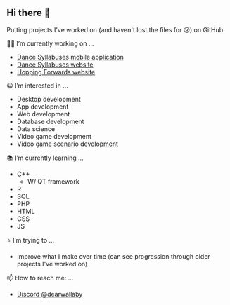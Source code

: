 ## Hi there 👋

Putting projects I've worked on (and haven't lost the files for 😢) on GitHub

👨‍💻 I’m currently working on ...
* [Dance Syllabuses mobile application](https://github.com/ProjectsKoryHasWorkedOn/DanceSyllabusesApp_2024)
* [Dance Syllabuses website](https://dancesyllabuses.com)
* [Hopping Forwards website](https://hoppingforwards.com/)

😀 I’m interested in ...
* Desktop development
* App development
* Web development
* Database development
* Data science
* Video game development
* Video game scenario development

📚 I’m currently learning ...
* C++
  * W/ QT framework
* R 
* SQL
* PHP
* HTML
* CSS
* JS

⭐ I’m trying to ...
* Improve what I make over time (can see progression through older projects I've worked on)

📫 How to reach me: ...
* [Discord @dearwallaby](https://discord.com/users/users/351352351870943233)

